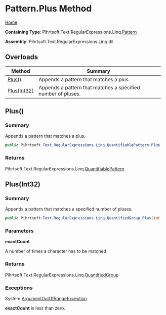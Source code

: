 # Pattern\.Plus Method

[Home](../../../../../../README.md)

**Containing Type**: Pihrtsoft\.Text\.RegularExpressions\.Linq\.[Pattern](../README.md)

**Assembly**: Pihrtsoft\.Text\.RegularExpressions\.Linq\.dll

## Overloads

| Method | Summary |
| ------ | ------- |
| [Plus()](#Pihrtsoft_Text_RegularExpressions_Linq_Pattern_Plus) | Appends a pattern that matches a plus\. |
| [Plus(Int32)](#Pihrtsoft_Text_RegularExpressions_Linq_Pattern_Plus_System_Int32_) | Appends a pattern that matches a specified number of pluses\. |

## Plus\(\) <a name="Pihrtsoft_Text_RegularExpressions_Linq_Pattern_Plus"></a>

### Summary

Appends a pattern that matches a plus\.

```csharp
public Pihrtsoft.Text.RegularExpressions.Linq.QuantifiablePattern Plus()
```

### Returns

Pihrtsoft\.Text\.RegularExpressions\.Linq\.[QuantifiablePattern](../../QuantifiablePattern/README.md)

## Plus\(Int32\) <a name="Pihrtsoft_Text_RegularExpressions_Linq_Pattern_Plus_System_Int32_"></a>

### Summary

Appends a pattern that matches a specified number of pluses\.

```csharp
public Pihrtsoft.Text.RegularExpressions.Linq.QuantifiedGroup Plus(int exactCount)
```

### Parameters

**exactCount**

A number of times a character has to be matched\.

### Returns

Pihrtsoft\.Text\.RegularExpressions\.Linq\.[QuantifiedGroup](../../QuantifiedGroup/README.md)

### Exceptions

System\.[ArgumentOutOfRangeException](https://docs.microsoft.com/en-us/dotnet/api/system.argumentoutofrangeexception)

**exactCount** is less than zero\.


